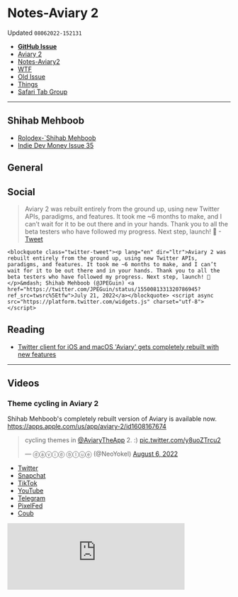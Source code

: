 # Notes-Aviary 2
Updated `08062022-152131`

- [**GitHub Issue**](https://github.com/extratone/bilge/issues/345)
- [Aviary 2](drafts://open?uuid=0C3B49DC-218F-4494-B9E0-E669F2EF2E84)
- [Notes-Aviary2](drafts://open?uuid=0B1B39F8-000D-4AB2-AA54-C2B50A6785F8)
- [WTF](https://davidblue.wtf/drafts/0B1B39F8-000D-4AB2-AA54-C2B50A6785F8.html)
- [Old Issue](https://github.com/extratone/bilge/issues/199)
- [Things](things:///show?id=U7ZK7QCnscBx6bwhdEtwps)
- [Safari Tab Group](https://www.icloud.com/safari-tab-groups/0d2G1TDx02LxXCRCcIKbZW-Eg#Aviary_2)

---

## Shihab Mehboob

- [Rolodex-`Shihab Mehboob](drafts://open?uuid=419A2CF3-C187-467D-B000-296B7B5B4841)
- [Indie Dev Money Issue 35](bear://x-callback-url/open-note?id=7936A099-0412-4B69-9A21-5C7C4DD79203-722-0000000DE1ABF824)

## General


## Social

> Aviary 2 was rebuilt entirely from the ground up, using new Twitter APIs, paradigms, and features. It took me ~6 months to make, and I can’t wait for it to be out there and in your hands. Thank you to all the beta testers who have followed my progress. Next step, launch! 🫶
-[Tweet](https://twitter.com/jpeguin/status/1550081331320786945)

```
<blockquote class="twitter-tweet"><p lang="en" dir="ltr">Aviary 2 was rebuilt entirely from the ground up, using new Twitter APIs, paradigms, and features. It took me ~6 months to make, and I can’t wait for it to be out there and in your hands. Thank you to all the beta testers who have followed my progress. Next step, launch! 🫶</p>&mdash; Shihab Mehboob (@JPEGuin) <a href="https://twitter.com/JPEGuin/status/1550081331320786945?ref_src=twsrc%5Etfw">July 21, 2022</a></blockquote> <script async src="https://platform.twitter.com/widgets.js" charset="utf-8"></script>
```

## Reading 

- [Twitter client for iOS and macOS 'Aviary' gets completely rebuilt with new features](https://9to5mac.com/2022/07/26/twitter-aviary-2-rebuilt-new-features/)

---

## Videos

### Theme cycling in Aviary 2

Shihab Mehboob's completely rebuilt version of Aviary is available now. https://apps.apple.com/us/app/aviary-2/id1608167674

<blockquote class="twitter-tweet"><p lang="en" dir="ltr">cycling themes in <a href="https://twitter.com/AviaryTheApp?ref_src=twsrc%5Etfw">@AviaryTheApp</a> 2. :) <a href="https://t.co/y8uoZTrcu2">pic.twitter.com/y8uoZTrcu2</a></p>&mdash; ⓓⓐⓥⓘⓓ ⓑⓛⓤⓔ (@NeoYokel) <a href="https://twitter.com/NeoYokel/status/1556005609618677761?ref_src=twsrc%5Etfw">August 6, 2022</a></blockquote> <script async src="https://platform.twitter.com/widgets.js" charset="utf-8"></script>

- [Twitter](https://twitter.com/neoyokel/status/1556005609618677761)
- [Snapchat](https://t.snapchat.com/QtdCCUpw)
- [TikTok](https://vm.tiktok.com/ZTRUHtftC/?k=1)
- [YouTube](https://youtube.com/shorts/MSFL3SzzT_Y)
- [Telegram](https://t.me/extratone/12463)
- [PixelFed](https://pixelfed.social/p/DavidBlue/461624141603699665)
- [Coub](https://coub.com/view/346uwv)

<script async="" src="https://telegram.org/js/telegram-widget.js?1" data-telegram-post="https://t.me/extratone/12463" data-width="100%"></script>

<iframe src="https://pixelfed.social/p/DavidBlue/461624141603699665/embed?caption=true&likes=true&layout=full" class="pixelfed__embed" style="max-width: 100%; border: 0" width="400" allowfullscreen="allowfullscreen"></iframe><script async defer src="https://pixelfed.social/embed.js"></script>